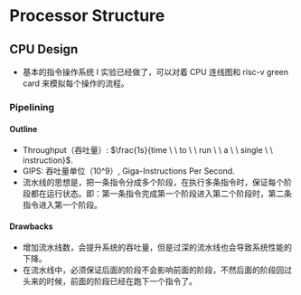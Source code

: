 # Processor Structure

## CPU Design

- 基本的指令操作系统 I 实验已经做了，可以对着 CPU 连线图和 risc-v green card 来模拟每个操作的流程。

### Pipelining

#### Outline

- Throughput（吞吐量）: $\frac{1s}{time \ \ to \ \ run \ \ a \ \ single \ \ instruction}$.
- GIPS: 吞吐量单位（10^9）, Giga-Instructions Per Second.
- 流水线的思想是，把一条指令分成多个阶段，在执行多条指令时，保证每个阶段都在运行状态。即：第一条指令完成第一个阶段进入第二个阶段时，第二条指令进入第一个阶段。

#### Drawbacks

- 增加流水线数，会提升系统的吞吐量，但是过深的流水线也会导致系统性能的下降。
- 在流水线中，必须保证后面的阶段不会影响前面的阶段，不然后面的阶段回过头来的时候，前面的阶段已经在跑下一个指令了。